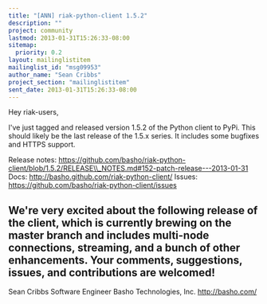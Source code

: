 ```yaml
---
title: "[ANN] riak-python-client 1.5.2"
description: ""
project: community
lastmod: 2013-01-31T15:26:33-08:00
sitemap:
  priority: 0.2
layout: mailinglistitem
mailinglist_id: "msg09953"
author_name: "Sean Cribbs"
project_section: "mailinglistitem"
sent_date: 2013-01-31T15:26:33-08:00
---
```



Hey riak-users,

I've just tagged and released version 1.5.2 of the Python client to
PyPi. This should likely be the last release of the 1.5.x series. It
includes some bugfixes and HTTPS support.

Release notes: 
https://github.com/basho/riak-python-client/blob/1.5.2/RELEASE\\_NOTES.md#152-patch-release---2013-01-31
Docs: http://basho.github.com/riak-python-client/
Issues: https://github.com/basho/riak-python-client/issues

We're very excited about the following release of the client, which is
currently brewing on the master branch and includes multi-node
connections, streaming, and a bunch of other enhancements. Your
comments, suggestions, issues, and contributions are welcomed!
-- 
Sean Cribbs 
Software Engineer
Basho Technologies, Inc.
http://basho.com/

